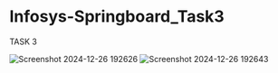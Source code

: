 # Infosys-Springboard_Task3

TASK 3

![Screenshot 2024-12-26 192626](https://github.com/user-attachments/assets/a26e03ef-35fe-4996-a739-277ef22e3c56)
![Screenshot 2024-12-26 192643](https://github.com/user-attachments/assets/fb7477fa-02d2-445a-90b7-0bd37361b435)
